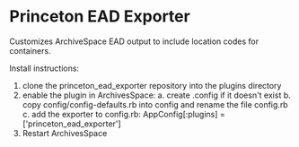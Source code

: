 # Princeton EAD Exporter

Customizes ArchiveSpace EAD output to include location codes for containers.

Install instructions: 
1. clone the princeton_ead_exporter repository into the plugins directory 
2. enable the plugin in ArchivesSpace:
   a. create .config if it doesn't exist
   b. copy config/config-defaults.rb into config and rename the file config.rb 
   c. add the exporter to config.rb: AppConfig[:plugins] = ['princeton_ead_exporter']
3. Restart ArchivesSpace
